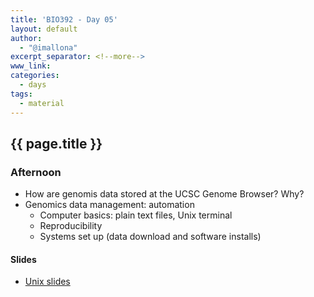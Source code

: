 ```yaml
---
title: 'BIO392 - Day 05'
layout: default
author:
  - "@imallona"
excerpt_separator: <!--more-->
www_link: 
categories:
  - days
tags:
  - material
---
```


## {{ page.title }}

### Afternoon

* How are genomis data stored at the UCSC Genome Browser? Why?
* Genomics data management: automation
   - Computer basics: plain text files, Unix terminal
   - Reproducibility
   - Systems set up (data download and software installs)

<!--more-->

#### Slides

* [Unix slides](https://github.com/compbiozurich/UZH-BIO392/blob/master/course-material/2019/imallona/1_unix.pdf)

